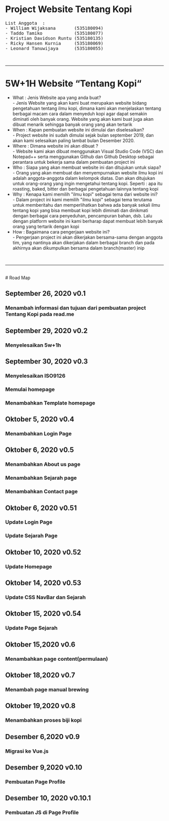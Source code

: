 # Project Website Tentang Kopi<br />
<pre>
List Anggota  :
- William Wijaksana       (535180094)
- Taddo Tamiko            (535180077)
- Kristian Davidson Runtu (535180135)
- Ricky Hansen Kurnia     (535180069)
- Leonard Tanuwijaya      (535180055)
<br>
</pre>
<hr>

<h1> 5W+1H Website “Tentang Kopi“</h1>
<ul>
<li>What : Jenis Website apa yang anda buat?</li>
  <p1>- Jenis Website yang akan kami buat merupakan website bidang pengetahuan tentang ilmu kopi, dimana kami akan menjelaskan tentang berbagai macam cara dalam menyeduh kopi agar dapat semakin diminati oleh banyak orang. Website yang akan kami buat juga akan dibuat menarik sehingga banyak orang yang akan tertarik</p1>
<br>
<li>When : Kapan pembuatan website ini dimulai dan diselesaikan?</li>
  <p1>- Project website ini sudah dimulai sejak bulan september 2019, dan akan kami selesaikan paling lambat bulan Desember 2020.</p1>
<br>
<li>Where : Dimana website ini akan dibuat ?</li>
  <p1>- Website kami akan dibuat menggunakan Visual Studio Code (VSC) dan Notepad++ serta menggunakan Github dan Github Desktop sebagai perantara untuk bekerja sama dalam pembuatan project ini</p1>
  <br>
<li>Who : Siapa yang akan membuat website ini dan ditujukan untuk siapa?</li>
  <p1>- Orang yang akan membuat dan menyempurnakan website ilmu kopi ini adalah anggota-anggota dalam kelompok diatas. Dan akan ditujukan untuk orang-orang yang ingin mengetahui tentang kopi. Seperti : apa itu roasting, baked, bitter dan berbagai pengetahuan lainnya tentang kopi </p1>
<br>
<li>Why : Kenapa kami memilih "ilmu kopi" sebagai tema dari website ini?</li>
  <p1>- Dalam project ini kami memilih "ilmu kopi" sebagai tema terutama untuk memberitahu dan memperlihatkan bahwa ada banyak sekali ilmu tentang kopi yang bisa membuat kopi lebih diminati dan dinikmati dengan berbagai cara penyeduhan, pencampuran bahan, dsb. Lalu dengan platform website ini kami berharap dapat membuat lebih banyak orang yang tertarik dengan kopi</p1>
<br>
<li>How : Bagaimana cara pengerjaan website ini?</li>
  <p1>- Pengerjaan project ini akan dikerjakan bersama-sama dengan anggota tim, yang nantinya akan dikerjakan dalam berbagai branch dan pada akhirnya akan dikumpulkan bersama dalam branch(master) ini</p1>p
</ul>
<br><hr><br>
# Road Map

## September 26, 2020 v0.1
### Menambah informasi dan tujuan dari pembuatan project Tentang Kopi pada read.me

## September 29, 2020 v0.2
### Menyelesaikan 5w+1h

## September 30, 2020 v0.3
### Menyelesaikan ISO9126
### Memulai homepage
### Menambahkan Template homepage 

## Oktober 5, 2020 v0.4
### Menambahkan Login Page

## Oktober 6, 2020 v0.5
### Menambahkan About us page
### Menambahkan Sejarah page
### Menambahkan Contact page

## Oktober 6, 2020 v0.51
### Update Login Page
### Update Sejarah Page

## Oktober 10, 2020 v0.52
### Update Homepage 

## Oktober 14, 2020 v0.53
### Update CSS NavBar dan Sejarah

## Oktober 15, 2020 v0.54
### Update Page Sejarah

## Oktober 15,2020 v0.6
### Menambahkan page content(permulaan)

## Oktober 18,2020 v0.7
### Menambah page manual brewing

## Oktober 19,2020 v0.8
### Menambahkan proses biji kopi

## Desember 6,2020 v0.9
### Migrasi ke Vue.js

## Desember 9,2020 v0.10
### Pembuatan Page Profile

## Desember 10, 2020 v0.10.1
### Pembuatan JS di Page Profile